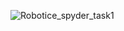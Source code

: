 ![Robotice_spyder_task1](https://github.com/user-attachments/assets/1af9b7b0-39cc-4ca1-af9c-23391d923aec)
